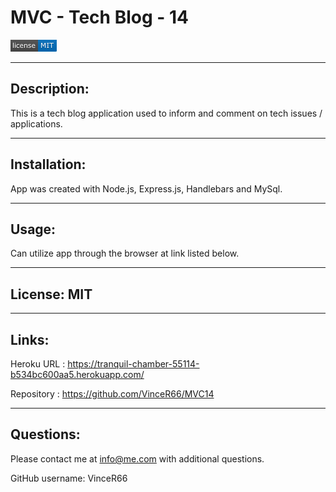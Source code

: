 # MVC - Tech Blog - 14


![Screenshot](./MIT.png)

_______________________________________________________________________________________________________________________________
## Description:
This is a tech blog application used to inform and comment on tech issues / applications. 

_______________________________________________________________________________________________________________________________
## Installation:
App was created with Node.js, Express.js, Handlebars and MySql.
_______________________________________________________________________________________________________________________________
## Usage: 
Can utilize app through the browser at link listed below.
_______________________________________________________________________________________________________________________________
## License: MIT
_______________________________________________________________________________________________________________________________
## Links:
Heroku URL : https://tranquil-chamber-55114-b534bc600aa5.herokuapp.com/

Repository : https://github.com/VinceR66/MVC14 
_______________________________________________________________________________________________________________________________
## Questions:
Please contact me at info@me.com with additional questions.

GitHub username: VinceR66
